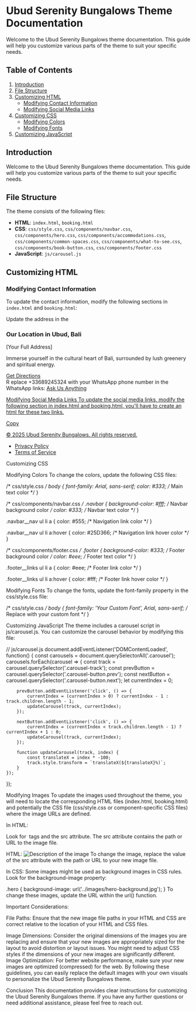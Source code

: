# Ubud Serenity Bungalows Theme Documentation

Welcome to the Ubud Serenity Bungalows theme documentation. This guide will help you customize various parts of the theme to suit your specific needs.

## Table of Contents

1. [Introduction](#introduction)
2. [File Structure](#file-structure)
3. [Customizing HTML](#customizing-html)
    - [Modifying Contact Information](#modifying-contact-information)
    - [Modifying Social Media Links](#modifying-social-media-links)
4. [Customizing CSS](#customizing-css)
    - [Modifying Colors](#modifying-colors)
    - [Modifying Fonts](#modifying-fonts)
5. [Customizing JavaScript](#customizing-javascript)

## Introduction

Welcome to the Ubud Serenity Bungalows theme documentation. This guide will help you customize various parts of the theme to suit your specific needs.

## File Structure

The theme consists of the following files:

- **HTML**: `index.html`, `booking.html`
- **CSS**: `css/style.css`, `css/components/navbar.css`, `css/components/hero.css`, `css/components/accommodations.css`, `css/components/common-spaces.css`, `css/components/what-to-see.css`, `css/components/book-button.css`, `css/components/footer.css`
- **JavaScript**: `js/carousel.js`

## Customizing HTML

### Modifying Contact Information

To update the contact information, modify the following sections in `index.html` and `booking.html`:

Update the address in the <div class="find-us__address"> 
<div class="find-us__address">
    <h3>Our Location in Ubud, Bali</h3>
    <p>[Your Full Address]</p>
    <p>Immerse yourself in the cultural heart of Bali, surrounded by lush greenery and spiritual energy.</p>
    <a href="https://www.google.com/maps/place/[your-google-maps-link]" target="_blank" class="button button--secondary">Get Directions</a>
</div>
R
eplace +33689245324 with your WhatsApp phone number in the WhatsApp links:
<a href="https://wa.me/YOUR_PHONE_NUMBER" class="button button--whatsapp"><i class="fab fa-whatsapp"></i> Ask Us Anything</>

Modifying Social Media Links
To update the social media links, modify the following section in index.html and booking.html, you'll have to create an html for these two links. 

Copy
<footer class="footer">
    <div class="footer__content">
        <p>&copy; 2025 Ubud Serenity Bungalows. All rights reserved.</p>
        <ul class="footer__links">
            <li><a href="/privacy-policy">Privacy Policy</a></li>
            <li><a href="/terms-of-service">Terms of Service</a></li>
        </ul>
    </div>
</footer>

Customizing CSS

Modifying Colors
To change the colors, update the following CSS files:

/* css/style.css */
body {
    font-family: Arial, sans-serif;
    color: #333; /* Main text color */
}

/* css/components/navbar.css */
.navbar {
    background-color: #fff; /* Navbar background color */
    color: #333; /* Navbar text color */
}

.navbar__nav ul li a {
    color: #555; /* Navigation link color */
}

.navbar__nav ul li a\:hover {
    color: #25D366; /* Navigation link hover color */
}

/* css/components/footer.css */
.footer {
    background-color: #333; /* Footer background color */
    color: #eee; /* Footer text color */
}

.footer__links ul li a {
    color: #eee; /* Footer link color */
}

.footer__links ul li a\:hover {
    color: #fff; /* Footer link hover color */
}

Modifying Fonts
To change the fonts, update the font-family property in the css/style.css file:

/* css/style.css */
body {
    font-family: 'Your Custom Font', Arial, sans-serif; /* Replace with your custom font */
}

Customizing JavaScript
The theme includes a carousel script in js/carousel.js. You can customize the carousel behavior by modifying this file:

// js/carousel.js
document.addEventListener('DOMContentLoaded', function() {
    const carousels = document.querySelectorAll('.carousel');
    carousels.forEach(carousel => {
        const track = carousel.querySelector('.carousel-track');
        const prevButton = carousel.querySelector('.carousel-button.prev');
        const nextButton = carousel.querySelector('.carousel-button.next');
        let currentIndex = 0;

        prevButton.addEventListener('click', () => {
            currentIndex = (currentIndex > 0) ? currentIndex - 1 : track.children.length - 1;
            updateCarousel(track, currentIndex);
        });

        nextButton.addEventListener('click', () => {
            currentIndex = (currentIndex < track.children.length - 1) ? currentIndex + 1 : 0;
            updateCarousel(track, currentIndex);
        });

        function updateCarousel(track, index) {
            const translateX = index * -100;
            track.style.transform = `translateX(${translateX}%)`;
        }
    });
});

Modifying Images
To update the images used throughout the theme, you will need to locate the corresponding HTML files (index.html, booking.html) and potentially the CSS file (css/style.css or component-specific CSS files) where the image URLs are defined.

In HTML:

Look for <img> tags and the src attribute. The src attribute contains the path or URL to the image file.

HTML:
<img src="images/your-image.jpg" alt="Description of the image">
To change the image, replace the value of the src attribute with the path or URL to your new image file.

In CSS:
Some images might be used as background images in CSS rules. Look for the background-image property:

.hero {
    background-image: url('../images/hero-background.jpg');
}
To change these images, update the URL within the url() function.

Important Considerations:

File Paths: Ensure that the new image file paths in your HTML and CSS are correct relative to the location of your HTML and CSS files.

Image Dimensions: Consider the original dimensions of the images you are replacing and ensure that your new images are appropriately sized for the layout to avoid distortion or layout issues. You might need to adjust CSS styles if the dimensions of your new images are significantly different.
Image Optimization: For better website performance, make sure your new images are optimized (compressed) for the web.
By following these guidelines, you can easily replace the default images with your own visuals to personalize the Ubud Serenity Bungalows theme.

Conclusion
This documentation provides clear instructions for customizing the Ubud Serenity Bungalows theme. If you have any further questions or need additional assistance, please feel free to reach out.